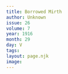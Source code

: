 ```yaml
---
title: Borrowed Mirth
author: Unknown
issue: 26
volume: 7
year: 1916
month: 29
day: V
tags:
layout: page.njk
image:
---
```


